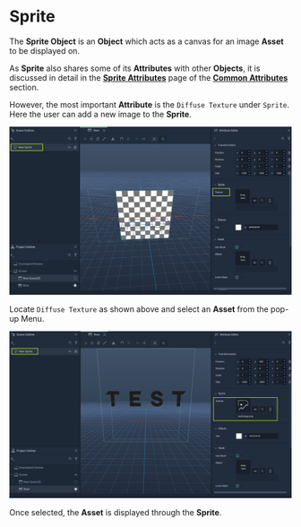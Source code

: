 # Sprite

The **Sprite Object** is an **Object** which acts as a canvas for an image **Asset** to be displayed on.


As **Sprite** also shares some of its **Attributes** with other **Objects**, it is discussed in detail in the [**Sprite Attributes**](../../attributes/common-attributes/sprite.md) page of the [**Common Attributes**](../../attributes/common-attributes/) section.

However, the most important **Attribute** is the `Diffuse Texture` under `Sprite`. Here the user can add a new image to the **Sprite**. 

![Sprite Object before Asset is Selected.](../../../.gitbook/assets/spriteimage120232.png)

Locate `Diffuse Texture` as shown above and select an **Asset** from the pop-up Menu.

![Sprite Object after Asset is Selected.](../../../.gitbook/assets/spriteimage220232.png)

Once selected, the **Asset** is displayed through the **Sprite**.

